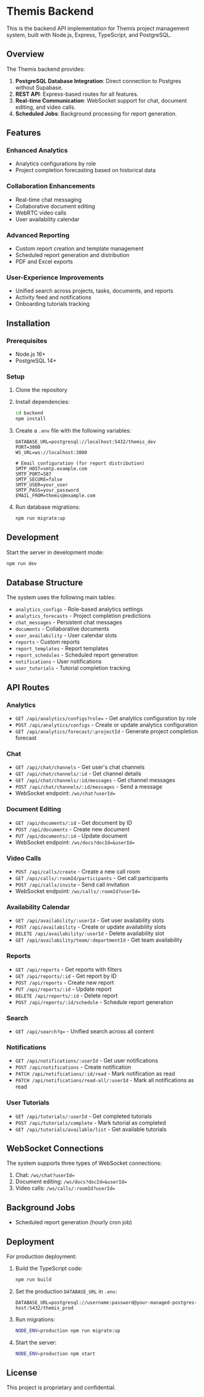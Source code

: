 # Themis Backend

This is the backend API implementation for Themis project management system, built with Node.js, Express, TypeScript, and PostgreSQL.

## Overview

The Themis backend provides:

1. **PostgreSQL Database Integration**: Direct connection to Postgres without Supabase.
2. **REST API**: Express-based routes for all features.
3. **Real-time Communication**: WebSocket support for chat, document editing, and video calls.
4. **Scheduled Jobs**: Background processing for report generation.

## Features

### Enhanced Analytics
- Analytics configurations by role
- Project completion forecasting based on historical data

### Collaboration Enhancements
- Real-time chat messaging
- Collaborative document editing
- WebRTC video calls
- User availability calendar

### Advanced Reporting
- Custom report creation and template management
- Scheduled report generation and distribution
- PDF and Excel exports

### User-Experience Improvements
- Unified search across projects, tasks, documents, and reports
- Activity feed and notifications
- Onboarding tutorials tracking

## Installation

### Prerequisites
- Node.js 16+
- PostgreSQL 14+

### Setup

1. Clone the repository
2. Install dependencies:
   ```bash
   cd backend
   npm install
   ```
3. Create a `.env` file with the following variables:
   ```
   DATABASE_URL=postgresql://localhost:5432/themis_dev
   PORT=3000
   WS_URL=ws://localhost:3000
   
   # Email configuration (for report distribution)
   SMTP_HOST=smtp.example.com
   SMTP_PORT=587
   SMTP_SECURE=false
   SMTP_USER=your_user
   SMTP_PASS=your_password
   EMAIL_FROM=themis@example.com
   ```

4. Run database migrations:
   ```bash
   npm run migrate:up
   ```

## Development

Start the server in development mode:
```bash
npm run dev
```

## Database Structure

The system uses the following main tables:

- `analytics_configs` - Role-based analytics settings
- `analytics_forecasts` - Project completion predictions
- `chat_messages` - Persistent chat messages
- `documents` - Collaborative documents
- `user_availability` - User calendar slots
- `reports` - Custom reports
- `report_templates` - Report templates
- `report_schedules` - Scheduled report generation
- `notifications` - User notifications
- `user_tutorials` - Tutorial completion tracking

## API Routes

### Analytics
- `GET /api/analytics/configs?role=` - Get analytics configuration by role
- `POST /api/analytics/configs` - Create or update analytics configuration
- `GET /api/analytics/forecast/:projectId` - Generate project completion forecast

### Chat
- `GET /api/chat/channels` - Get user's chat channels
- `GET /api/chat/channels/:id` - Get channel details
- `GET /api/chat/channels/:id/messages` - Get channel messages
- `POST /api/chat/channels/:id/messages` - Send a message
- WebSocket endpoint: `/ws/chat?userId=`

### Document Editing
- `GET /api/documents/:id` - Get document by ID
- `POST /api/documents` - Create new document
- `PUT /api/documents/:id` - Update document
- WebSocket endpoint: `/ws/docs?docId=&userId=`

### Video Calls
- `POST /api/calls/create` - Create a new call room
- `GET /api/calls/:roomId/participants` - Get call participants
- `POST /api/calls/invite` - Send call invitation
- WebSocket endpoint: `/ws/calls/:roomId?userId=`

### Availability Calendar
- `GET /api/availability/:userId` - Get user availability slots
- `POST /api/availability` - Create or update availability slots
- `DELETE /api/availability/:userId` - Delete availability slot
- `GET /api/availability/team/:departmentId` - Get team availability

### Reports
- `GET /api/reports` - Get reports with filters
- `GET /api/reports/:id` - Get report by ID
- `POST /api/reports` - Create new report
- `PUT /api/reports/:id` - Update report
- `DELETE /api/reports/:id` - Delete report
- `POST /api/reports/:id/schedule` - Schedule report generation

### Search
- `GET /api/search?q=` - Unified search across all content

### Notifications
- `GET /api/notifications/:userId` - Get user notifications
- `POST /api/notifications` - Create notification
- `PATCH /api/notifications/:id/read` - Mark notification as read
- `PATCH /api/notifications/read-all/:userId` - Mark all notifications as read

### User Tutorials
- `GET /api/tutorials/:userId` - Get completed tutorials
- `POST /api/tutorials/complete` - Mark tutorial as completed
- `GET /api/tutorials/available/list` - Get available tutorials

## WebSocket Connections

The system supports three types of WebSocket connections:

1. Chat: `/ws/chat?userId=`
2. Document editing: `/ws/docs?docId=&userId=`
3. Video calls: `/ws/calls/:roomId?userId=`

## Background Jobs

- Scheduled report generation (hourly cron job)

## Deployment

For production deployment:

1. Build the TypeScript code:
   ```bash
   npm run build
   ```

2. Set the production `DATABASE_URL` in `.env`:
   ```
   DATABASE_URL=postgresql://username:password@your-managed-postgres-host:5432/themis_prod
   ```

3. Run migrations:
   ```bash
   NODE_ENV=production npm run migrate:up
   ```

4. Start the server:
   ```bash
   NODE_ENV=production npm start
   ```

## License

This project is proprietary and confidential. 